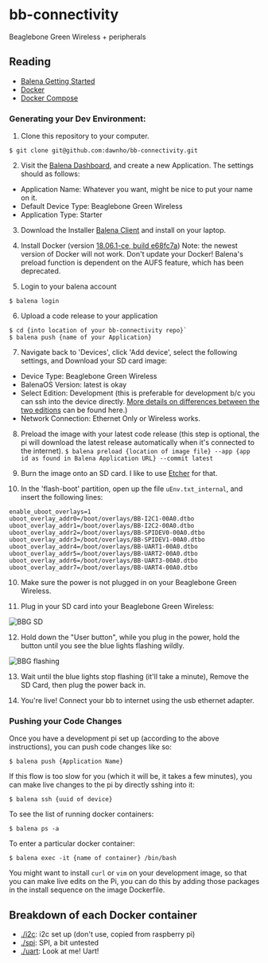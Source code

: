 # bb-connectivity
Beaglebone Green Wireless + peripherals

## Reading
* [Balena Getting Started](https://www.balena.io/docs/learn/getting-started/beaglebone-green-wifi/python/)
* [Docker](https://docker-curriculum.com/)
* [Docker Compose](https://www.baeldung.com/docker-compose)

### Generating your Dev Environment:
1. Clone this repository to your computer.
```
$ git clone git@github.com:dawnho/bb-connectivity.git
```

2. Visit the [Balena Dashboard](https://dashboard.balena-cloud.com/apps), and create a new Application. The settings should as follows:
  - Application Name: Whatever you want, might be nice to put your name on it.
  - Default Device Type: Beaglebone Green Wireless
  - Application Type: Starter

3. Download the Installer [Balena Client](https://github.com/balena-io/balena-cli/releases) and install on your laptop.

4. Install Docker (version [18.06.1-ce, build e68fc7a](https://download.docker.com/mac/stable/26764/Docker.dmg))
 Note: the newest version of Docker will not work. Don't update your Docker!
 Balena's preload function is dependent on the AUFS feature, which has been deprecated.

5. Login to your balena account
```
$ balena login
```

6. Upload a code release to your application
```
$ cd {into location of your bb-connectivity repo}`
$ balena push {name of your Application}
```

7. Navigate back to 'Devices', click 'Add device', select the following settings, and Download your SD card image:
  - Device Type: Beaglebone Green Wireless
  - BalenaOS Version: latest is okay
  - Select Edition: Development (this is preferable for development b/c you can ssh into the device directly. [More details on differences between the two editions](https://www.balena.io/docs/reference/OS/overview/2.x/#dev-vs-prod-images) can be found here.)
  - Network Connection: Ethernet Only or Wireless works.

8. Preload the image with your latest code release (this step is optional, the pi will download the latest release automatically when it's connected to the internet).
`$ balena preload {location of image file} --app {app id as found in Balena Application URL} --commit latest`

9. Burn the image onto an SD card. I like to use [Etcher](https://etcher.io/) for that.

10. In the 'flash-boot' partition, open up the file `uEnv.txt_internal`, and insert the following lines:
```
enable_uboot_overlays=1
uboot_overlay_addr0=/boot/overlays/BB-I2C1-00A0.dtbo
uboot_overlay_addr1=/boot/overlays/BB-I2C2-00A0.dtbo
uboot_overlay_addr2=/boot/overlays/BB-SPIDEV0-00A0.dtbo
uboot_overlay_addr3=/boot/overlays/BB-SPIDEV1-00A0.dtbo
uboot_overlay_addr4=/boot/overlays/BB-UART1-00A0.dtbo
uboot_overlay_addr5=/boot/overlays/BB-UART2-00A0.dtbo
uboot_overlay_addr6=/boot/overlays/BB-UART3-00A0.dtbo
uboot_overlay_addr7=/boot/overlays/BB-UART4-00A0.dtbo
```

10. Make sure the power is not plugged in on your Beaglebone Green Wireless.

11. Plug in your SD card into your Beaglebone Green Wireless:

![BBG SD](https://i.imgur.com/idthJQv.jpg)

12. Hold down the "User button", while you plug in the power, hold the button until you see the blue lights flashing wildly.

![BBG flashing](https://i.imgur.com/Ek3ebMY.jpg)

13. Wait until the blue lights stop flashing (it'll take a minute), Remove the SD Card, then plug the power back in.

14. You're live! Connect your bb to internet using the usb ethernet adapter.

### Pushing your Code Changes
Once you have a development pi set up (according to the above instructions), you can push code changes like so:
```
$ balena push {Application Name}
```

If this flow is too slow for you (which it will be, it takes a few minutes), you can make live changes to the pi by directly sshing into it:
```
$ balena ssh {uuid of device}
```
To see the list of running docker containers:
```
$ balena ps -a
```
To enter a particular docker container:
```
$ balena exec -it {name of container} /bin/bash
```

You might want to install `curl` or `vim` on your development image, so that you can make live edits on the Pi, you can do this by adding those packages in the install sequence on the image Dockerfile.

## Breakdown of each Docker container
- [./i2c](./i2c): i2c set up (don't use, copied from raspberry pi)
- [./spi](./spi): SPI, a bit untested
- [./uart](./uart): Look at me! Uart!
